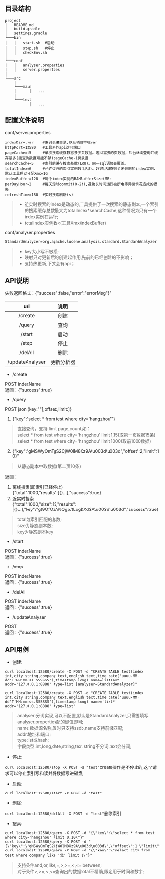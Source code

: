 ## 目录结构
```
project
│   README.md
│   build.gradle    
│   settings.gradle
└───bin
│   │   start.sh  #启动
│   │   stop.sh   #停止
│   │   checkEnv.sh
│   
└───conf
|   │   analyser.properties
|   │   server.properties
|   
└───src
    | 
    └───main
    |      │   ...
    |
    └───test
           │   ...  
```

## 配置文件说明
conf/server.properties
```
indexDir=.var    #索引创建目录,默认项目本地var
httpPort=12580   #工具对外api访问端口
pageCache=15     #单次搜索缓存静态多少页数据。返回需要的页数据，后台继续查询并缓存最多(能查询数据可能不够)pageCache-1页数据
searchCache=5    #索引的缓存搜索基数(LRU)。同一sql语句会覆盖。
totalIndex=6     #允许运行的索引实例数(LRU)。超过LRU原则关闭最旧的index实例，默认工具启动分配Xmx=1G
indexBuffer=128  #每个index实例的RAMBufferSize(MB)
perDayHour=2     #每天定时commit(0-23),避免长时间运行被断电等异常情况造成的损失
refreshTime=180  #实时搜索刷新(s)
```
> * 近实时搜索的index是动态的,工具提供了一次搜索的静态副本,一个索引的搜索缓存总数最大为totalIndex*searchCache,这种情况为只有一个index实例在运行;  
> * totalIndex实例数<(工具Xmx/indexBuffer)

conf/analyser.properties
```
StandardAnalyzer=org.apache.lucene.analysis.standard.StandardAnalyzer
```
> * key大小写不敏感;
> * 映射只对更新后的创建起作用,先前的已经创建的不影响；
> * 支持热更新,下文会有api；

## API说明
失败返回格式：{"success":false,"error":"errorMsg"}"

  url|说明
 :---:|:---:
 /create|创建
 /query|查询
 /start|启动
 /stop|停止
 /delAll|删除
 /updateAnalyser|更新分析器

* /create

POST indexName  
返回：{"success":true}

* /query

POST json {key:""\[,offset:,limit:\]}
1. {"key":"select * from test where city='hangzhou'"}
> 直接查询，支持 limit page,count,如：  
select * from test where city='hangzhou' limit 1,15(取第一页数据15条)  
select * from test where city='hangzhou' limit 1000(取前1000数据)
2. {"key":"gMSWyOmTgS2CjW0lM8Xz9A\u003d\u003d","offset":2,"limit":10}"
> 从静态副本中取数据(第二页10条)

返回：
1. 离线搜索(即索引已经停止)  
{"total":1000,"results":\[{}...\],"success":true}
2. 近实时搜索  
{"total":1000,"size":15,"results":[{}...],"key":"gt9OfOzANQgp/tLcgDXd3A\u003d\u003d","success":true}
> total为索引匹配的总数;  
size为静态副本数;  
key为静态副本key

* /start

POST indexName  
返回：{"success":true}

* /stop

POST indexName  
返回：{"success":true}

* /delAll

POST indexName  
返回：{"success":true}

* /updateAnalyser

POST  
返回：{"success":true}

## API用例

* 创建:
```
curl localhost:12580/create -X POST -d "CREATE TABLE test(index int,city string,company text,english text,time date('uuuu-MM-dd'T'HH:mm:ss.SSSSSS'),timestamp long) name=listTest addr='127.0.0.1:8888' type=list [analyser=StandardAnalyzer]"

curl localhost:12580/create -X POST -d "CREATE TABLE test(index int,city string,company text,english text,time date('uuuu-MM-dd'T'HH:mm:ss.SSSSSS'),timestamp long) name='list*' addr='127.0.0.1:8888' type=list"
```
> analyser:分词实现,可以不配置,默认是StandardAnalyzer,只需要填写analyser.properties配的键值即可;  
name:数据源名称,暂时只支持ssdb,name支持前缀匹配;  
addr:地址和端口;  
type:list或hash;  
字段类型:int,long,date,string,text.string不分词,text会分词;

* 停止:

`curl localhost:12580/stop -X POST -d "test"`create操作是不停止的,这个请求可以停止索引写和读并将数据写进磁盘;

* 启动:

`curl localhost:12580/start -X POST -d "test"`

* 删除:

`curl localhost:12580/delAll -X POST -d "test"`删除索引

* 搜索:
```
curl localhost:12580/query -X POST -d "{\"key\":\"select * from test where city='hangzhou' limit 0,10\"}"
curl localhost:12580/query -X POST -d "{\"key\":\"gMSWyOmTgS2CjW0lM8Xz9A\u003d\u003d\",\"offset\":1,\"limit\":10}"
curl localhost:12580/query -X POST -d "{\"key\":\"select city from test where company like '北' limit 1\"}"
```
> 支持条件and,or,like,=,>,>=,<,<=,between;  
对于条件>,>=,<,<=查询出的数据total不精确,限定用于时间和数字;
